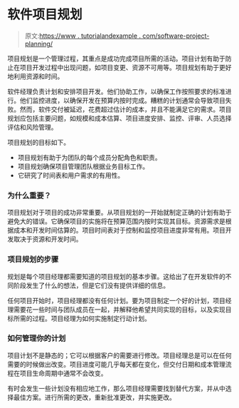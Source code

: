 # 软件项目规划

> 原文:[https://www . tutorialandexample . com/software-project-planning/](https://www.tutorialandexample.com/software-project-planning/)

项目规划是一个管理过程，其重点是成功完成项目所需的活动。项目计划有助于防止在项目开发过程中出现问题，如项目变更、资源不可用等。项目规划有助于更好地利用资源和时间。

软件经理负责计划和安排项目开发。他们协助工作，以确保工作按照要求的标准进行。他们监控进度，以确保开发在预算内按时完成。糟糕的计划通常会导致项目失败。然而，软件交付被延迟，花费超过估计的成本，并且不能满足它的需求。项目规划应包括主要问题，如规模和成本估算、项目进度安排、监控、评审、人员选择评估和风险管理。

项目规划的目标如下。

*   项目规划有助于为团队的每个成员分配角色和职责。
*   项目规划确保项目管理团队根据业务目标工作。
*   它研究了时间表和用户需求的有用性。

### 为什么重要？

项目规划对于项目的成功非常重要。从项目规划的一开始就制定正确的计划有助于避免大的错误。它确保项目的实施将在预算范围内按时实现其目标。资源需求是根据成本和开发时间估算的。项目时间表对于控制和监控项目进度非常有用。项目开发取决于资源和开发时间。

### 项目规划的步骤

规划是每个项目经理都需要知道的项目规划的基本步骤。这给出了在开发软件的不同阶段发生了什么的想法，但是它们没有提供详细的信息。

任何项目开始时，项目经理都没有任何计划。要为项目制定一个好的计划，项目经理需要花一些时间与团队成员在一起，并解释他希望共同实现的目标，以及实现目标所需的过程。项目经理为如何实施制定行动计划。

### 如何管理你的计划

项目计划不是静态的；它可以根据客户的需要进行修改。项目经理总是可以在任何需要的时候做出改变。项目进度可能几乎每天都在变化，但交付日期和成本管理流程在项目生命周期中通常不会改变。

有时会发生一些计划没有相应地工作，那么项目经理需要找到替代方案，并从中选择最佳方案。进行所需的更改，重新批准更改，并实施更改。